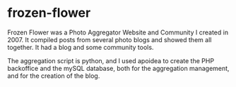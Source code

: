 frozen-flower
=============

Frozen Flower was a Photo Aggregator Website and Community I created in 2007. It compiled posts from several photo blogs and showed them all together. It had a blog and some community tools.

The aggregation script is python, and I used apoidea to create the PHP backoffice and the mySQL database, both for the aggregation management, and for the creation of the blog.


